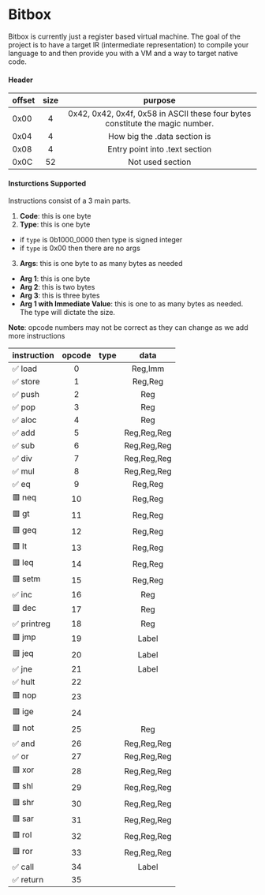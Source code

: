 # Bitbox

Bitbox is currently just a register based virtual machine.  The goal of the project is to have a target IR (intermediate representation) to compile your language to and then provide you with a VM and a way to target native code.

#### Header
| offset | size | purpose                                       |
|:-------|:----:|:---------------------------------------------:|
|  0x00  |  4   | 0x42, 0x42, 0x4f, 0x58 in ASCII these four bytes constitute the magic number.|
|  0x04  |  4   | How big the .data section is                  |
|  0x08  |  4   | Entry point into .text section                |
|  0x0C  |  52  | Not used section                              |

#### Insturctions Supported

Instructions consist of a 3 main parts.

1. **Code**: this is one byte
2. **Type**: this is one byte
  - if `type` is 0b1000_0000 then type is signed integer
  - if `type` is 0x00 then there are no args
3. **Args**: this is one byte to as many bytes as needed
  - **Arg 1**: this is one byte
  - **Arg 2**: this is two bytes
  - **Arg 3**: this is three bytes
  - **Arg 1 with Immediate Value**: this is one to as many bytes as needed. The type will dictate the size.

**Note**: opcode numbers may not be correct as they can change as we add more instructions

|instruction |opcode| type |                 data         |
|:-----------|:----:|:----:|:----------------------------:|
|✅  load    | 0    |      | Reg,Imm|
|✅  store   | 1    |      | Reg,Reg|
|✅  push    | 2    |      | Reg|
|✅  pop     | 3    |      | Reg|
|✅  aloc    | 4    |      | Reg|
|✅  add     | 5    |      | Reg,Reg,Reg|
|✅  sub     | 6    |      | Reg,Reg,Reg|
|✅  div     | 7    |      | Reg,Reg,Reg|
|✅  mul     | 8    |      | Reg,Reg,Reg|
|✅  eq      | 9    |      | Reg,Reg|
|🟥  neq     | 10   |      | Reg,Reg|
|🟥  gt      | 11   |      | Reg,Reg|
|🟥  geq     | 12   |      | Reg,Reg|
|🟥  lt      | 13   |      | Reg,Reg|
|🟥  leq     | 14   |      | Reg,Reg|
|🟥  setm    | 15   |      | Reg,Reg|
|✅  inc     | 16   |      | Reg|
|🟥  dec     | 17   |      | Reg|
|✅  printreg| 18   |      | Reg|
|🟥  jmp     | 19   |      | Label|
|🟥  jeq     | 20   |      | Label|
|✅  jne     | 21   |      | Label|
|✅  hult    | 22   |      ||
|🟥  nop     | 23   |      ||
|🟥  ige     | 24   |      ||
|🟥  not     | 25   |      | Reg|
|✅  and     | 26   |      | Reg,Reg,Reg|
|✅  or      | 27   |      | Reg,Reg,Reg|
|🟥  xor     | 28   |      | Reg,Reg,Reg|
|🟥  shl     | 29   |      | Reg,Reg,Reg|
|🟥  shr     | 30   |      | Reg,Reg,Reg|
|🟥  sar     | 31   |      | Reg,Reg,Reg|
|🟥  rol     | 32   |      | Reg,Reg,Reg|
|🟥  ror     | 33   |      | Reg,Reg,Reg|
|✅  call    | 34   |      | Label|
|✅  return  | 35   |      ||
